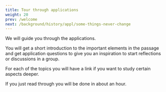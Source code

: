 ```yaml
---
title: Tour through applications
weight: 20
prev: /welcome
next: /background/history/appl/some-things-never-change
---
```


We will guide you through the applications.

You will get a short introduction to the important elements in the passage and get application questions to give you an inspiration to start reflections or discussions in a group.

For each of the topics you will have a link if you want to study certain aspects deeper.

If you just read through you will be done in about an hour.